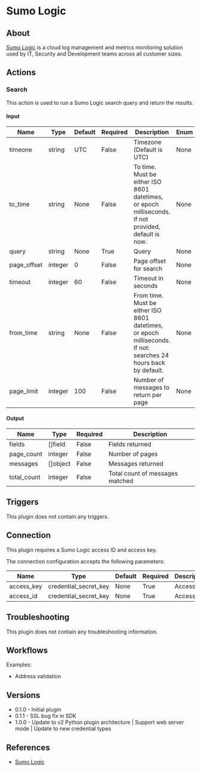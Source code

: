 
# Sumo Logic

## About

[Sumo Logic](https://www.sumologic.com/) is a cloud log management and metrics monitoring solution used by IT, Security and Development teams across all customer sizes.

## Actions

### Search

This action is used to run a Sumo Logic search query and return the results.

#### Input

|Name|Type|Default|Required|Description|Enum|
|----|----|-------|--------|-----------|----|
|timeone|string|UTC|False|Timezone (Default is UTC)|None|
|to_time|string|None|False|To time. Must be either ISO 8601 datetimes, or epoch milliseconds. If not provided, default is now.|None|
|query|string|None|True|Query|None|
|page_offset|integer|0|False|Page offset for search|None|
|timeout|integer|60|False|Timeout in seconds|None|
|from_time|string|None|False|From time. Must be either ISO 8601 datetimes, or epoch milliseconds. If not\: searches 24 hours back by default.|None|
|page_limit|integer|100|False|Number of messages to return per page|None|

#### Output

|Name|Type|Required|Description|
|----|----|--------|-----------|
|fields|[]field|False|Fields returned|
|page_count|integer|False|Number of pages|
|messages|[]object|False|Messages returned|
|total_count|integer|False|Total count of messages matched|

## Triggers

This plugin does not contain any triggers.

## Connection

This plugin requires a Sumo Logic access ID and access key.

The connection configuration accepts the following parameters:

|Name|Type|Default|Required|Description|Enum|
|----|----|-------|--------|-----------|----|
|access_key|credential_secret_key|None|True|Access key|None|
|access_id|credential_secret_key|None|True|Access ID|None|

## Troubleshooting

This plugin does not contain any troubleshooting information.

## Workflows

Examples:

* Address validation

## Versions

* 0.1.0 - Initial plugin
* 0.1.1 - SSL bug fix in SDK
* 1.0.0 - Update to v2 Python plugin architecture | Support web server mode | Update to new credential types

## References

* [Sumo Logic](https://www.sumologic.com/)
